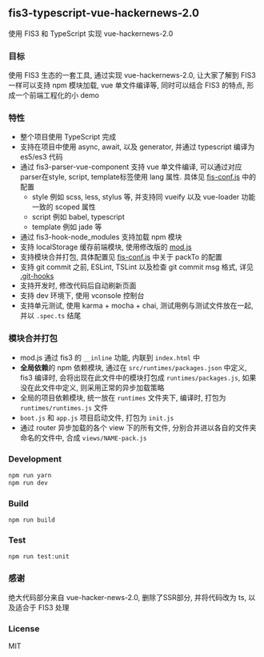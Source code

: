 ## fis3-typescript-vue-hackernews-2.0

使用 FIS3 和 TypeScript 实现 vue-hackernews-2.0

### 目标
使用 FIS3 生态的一套工具, 通过实现 vue-hackernews-2.0, 让大家了解到 FIS3 一样可以支持 npm 模块加载, vue 单文件编译等, 同时可以结合 FIS3 的特点, 形成一个前端工程化的小 demo

### 特性
- 整个项目使用 TypeScript 完成
- 支持在项目中使用 async, await, 以及 generator, 并通过 typescript 编译为 es5/es3 代码
- 通过 fis3-parser-vue-component 支持 vue 单文件编译, 可以通过对应parser在style, script, template标签使用 lang 属性. 具体见 [fis-conf.js](fis-conf.js) 中的配置
    - style 例如 scss, less, stylus 等, 并支持同 vueify 以及 vue-loader 功能一致的 scoped 属性
    - script 例如 babel, typescript
    - template 例如 jade 等
- 通过 fis3-hook-node_modules 支持加载 npm 模块
- 支持 localStorage 缓存前端模块, 使用修改版的 [mod.js](src/plugins/mod/mod.js)
- 支持模块合并打包, 具体配置见 [fis-conf.js](fis-conf.js) 中关于 packTo 的配置
- 支持 git commit 之前, ESLint, TSLint 以及检查 git commit msg 格式, 详见 [.git-hooks](.git-hooks)
- 支持开发时, 修改代码后自动刷新页面
- 支持 dev 环境下, 使用 vconsole 控制台
- 支持单元测试, 使用 karma + mocha + chai, 测试用例与测试文件放在一起, 并以 `.spec.ts` 结尾

### 模块合并打包

- mod.js 通过 fis3 的 `__inline` 功能, 内联到 `index.html` 中
- **全局依赖**的 npm 依赖模块, 通过在 `src/runtimes/packages.json` 中定义, fis3 编译时, 会将出现在此文件中的模块打包成 `runtimes/packages.js`, 如果没在此文件中定义, 则采用正常的异步加载策略
- 全局的项目依赖模块, 统一放在 `runtimes` 文件夹下, 编译时, 打包为 `runtimes/runtimes.js` 文件
- `boot.js` 和 `app.js` 项目启动文件, 打包为 `init.js`
- 通过 router 异步加载的各个 view 下的所有文件, 分别合并进以各自的文件夹命名的文件中, 合成 `views/NAME-pack.js`

### Development

```sh
npm run yarn
npm run dev
```

### Build

```
npm run build
```

### Test
```
npm run test:unit
```

### 感谢
绝大代码部分来自 vue-hacker-news-2.0, 删除了SSR部分, 并将代码改为 ts, 以及适合于 FIS3 处理

### License
MIT
